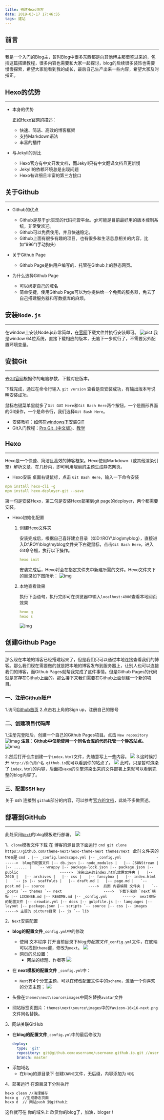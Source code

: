 ```yaml
---
title: 搭建Hexo博客
date: 2019-03-17 17:46:55
tags: 建站
---
```

## 前言
-----------------------
我是一个入门的Blog主，暂时Blog中很多东西都是向其他博主那借鉴过来的，包括这篇搭建教程，很多内容也需要和大家一起探讨，blog的后续很多装饰也需要慢慢探索，希望大家能看到我的成长，最后自己生产出来一些内容，希望大家及时指正。


<!-- more -->


## Hexo的优势
----------------------------------------------------------

* 本身的优势

  正如[Hexo官网](<https://hexo.io/zh-cn/>)的描述：

  - 快速、简洁、高效的博客框架
  - 支持Markdown语法
  - 丰富的插件

* 与Jekyll的对比

  - Hexo官方有中文开发文档，而JekyII只有中文翻译文档且更新慢
  - JekyII的依赖环境总是出现问题
  - Hexo有详细且丰富的第三方接口

## 关于Github
----------------------
+ Github的优点
    * Github是基于git实现的代码托管平台。git可能是目前最好用的版本控制系统，非常受欢迎。
    * Github可以免费使用，并且快速稳定。
    * Github上面有很多有趣的项目，也有很多和生活息息相关的内容，比如“996”(手动狗头)

+ 关于Github Page
    + Github Page是供用户编写的、托管在Github上的静态网页。

+ 为什么选择Github Page
    * 可以绑定自己的域名
    * 简单便捷，使用Github Page可以为你提供给一个免费的服务器，免去了自己搭建服务器和写数据库的麻烦。

## 安装`Node.js`
-----------------------------
在window上安装Node.js非常简单，在[官网](https://nodejs.org/en/download/)下载文件并执行安装即可。
![pict](Node_webpage.png)
我是window 64位系统，直接下载相应的版本，无脑下一步就行了，不需要另外配置环境变量。

## 安装Git
-------------------------------
去[Git官网](https://git-scm.com/download/win)根据你的电脑参数，下载对应版本。

下载完成，通过在命令行输入 `git version` 查看是否安装成功，有输出版本号说明安装成功。

鼠标右键菜单里就多了`Git GUI Here`和`Git Bash Here`两个按钮，一个是图形界面的Git操作，一个是命令行，我们选择`Git Bash Here`。

* 安装教程：[如何在windows下安装GIT](https://link.juejin.im/?target=http%3A%2F%2Fjingyan.baidu.com%2Farticle%2F90895e0fb3495f64ed6b0b50.html)
* Git入门教程：[Pro Git（中文版）](https://link.juejin.im/?target=http%3A%2F%2Fgit.oschina.net%2Fprogit%2F)、[教学](https://www.bootcss.com/p/git-guide/)


## Hexo
-------------------------------
Hexo是一个快速、简洁且高效的博客框架。Hexo使用Markdown（或其他渲染引擎）解析文章，在几秒内，即可利用靓丽的主题生成静态网页。

+ Hexo安装
桌面右键鼠标，点击 `Git Bash Here`，输入一下命令安装
```yaml
npm install hexo-cli -g
npm install hexo-deployer-git --save
```
第一句是安装Hexo，第二句是安装Hexo部署到git page的deployer，两个都需要安装。


+ Hexo初始化配置
    1. 创建Hexo文件夹

        安装完成后，根据自己喜好建立目录（如D:\ROY\blog\myblog），直接进入D:\ROY\blog\myblog文件夹下右键鼠标，点击`Git Bash Here`，进入Git命令框，执行以下操作。
        ```yaml
        hexo init
        ```
        安装完成后，Hexo将会在指定文件夹中新建所需的文件。Hexo文件夹下的目录如下图所示：
        ![img](hexo_init_folder.png)

    2. 本地查看效果

        执行下面语句，执行完即可在浏览器中输入`localhost:4000`查看本地网页效果
        ```yaml
        hexo g
        hexo s
        ```
        ![img](the_first_page.png)


## 创建Github Page
----------------------
那么现在本地的博客已经搭建起来了，但是我们只可以通过本地连接查看我们的博客。那么我们现在需要做的就是把本地的博客发布到服务器上，让别人也可以连接我们的博客，而Github Pages就帮我完成了这件事情。但是Github Pages的代码就是寄存在Github上面的。那么接下来我们需要在Github上面创建一个新的项目。

### 一、注册Github账户
1.访问[Github首页](https://github.com)
2.点击右上角的Sign up，注册自己的账号

### 二、创建项目代码库
1.注册完登陆后，创建一个自己的Github Pages项目。点击 `New repository`
![imag](github_setting_new_rep.png)
**注意：Github中仅能使用一个同名仓库的代码托管一个静态站点。**
![imag](github_setting.png)

2.然后打开仓库创建一个`index.html`文件，先随意写上一些内容。
![](the_first_index.png)
3.这时候打开 `http://你的用户名.github.io`就可以看到你的站点了。
![](the_hello_world.png)
此时，只是暂时渲染了 `index.html`的内容，后面把`Hexo`的引擎渲染出来的文件部署上来就可以看到完整的blog内容了。

### 三、配置SSH key
关于 ssh 连接到 `github`部分的内容，可以参考[官方的文档](https://docs.github.com/cn/free-pro-team@latest/github/authenticating-to-github/connecting-to-github-with-ssh)，此处不多做赘述。

## 部署到GitHub
-------------------------------------
此处采用[`Next`](https://github.com/theme-next/hexo-theme-next)的blog模板进行部署。
![](Next_page.png)

1、`clone`模板文件下载
    在 博客的源目录下面运行
    ```cmd
    git clone https://github.com/theme-next/hexo-theme-next themes/next
    ```
    此时文件夹的tree是
    ```cmd
    .
    |-- _config.landscape.yml
    |-- _config.yml                ------>  blog的配置文件
    |-- db.json
    |-- node_modules
    |   |-- JSONStream
    |   |-- ......
    |   `-- wrappy
    |-- package-lock.json
    |-- package.json
    |-- public                   ----->  渲染出来的index.html放置文件夹
    |   |-- 2020
    |   |-- archives
    |   |-- css
    |   |-- fancybox
    |   |-- index.html
    |   `-- js
    |-- scaffolds
    |   |-- draft.md
    |   |-- page.md
    |   `-- post.md
    |-- source                    ---->  后面 内容编辑 文件夹
    |   `-- _posts
    `-- themes
        `-- next                   ---->  下载下来的 `next`模板
            |-- LICENSE.md
            |-- README.md
            |-- _config.yml       ----->  next模板的配置文件
            |-- crowdin.yml
            |-- docs
            |-- gulpfile.js
            |-- languages
            |-- layout
            |-- package.json
            |-- scripts
            `-- source
            |-- css
                |-- images         -----> 主题的 picture目录
                |-- js
                `-- lib
    ```

2、`Next`安装配置
+ **blog的配置文件**`_config.yml`中的修改
    + 使用 文本程序 打开当前目录下*blog的配置文件*`_config.yml`文件，在底端可以找到`theme`键，修改为`next`。
    ![](Change_ymal_theme_1.png)
    + 网页的总设置：
        + 网站的标题、作者等
        ![](blog_title_setting.png)

+ 在 **next模板的配置文件** `_config.yml`中：
    + `Next`有4个分支主题，可以在修改配置文件中的`scheme`，激活一个你喜欢的分支主题；
        ![](Change_ymal_next_1.png)
+ 头像在`themes\next\source\images`中同名替换`avatar`文件
+ 网站标签页图片：`themes\next\source\images`中的`favicon-16x16-next.png`文件同名替换。

3、网站关联GitHub
+ 在**blog的配置文件**`_config.yml`中的最后修改为
    ```yaml
    deploy:
      type: 'git'
      repository: git@github.com:username/username.github.io.git //username是github用户名
      branch: master
   ```
+ 添加域名
    + 在blog的源目录下 创建`CNRME`文件，无后缀，内容添加为 `域名`

4、部署运行
在源目录下分别执行
```cmd
hexo clean //清理缓存
hexo g  //生成静态页面
hexo d  // 网站push 到github上
```
这样就可在 你的域名上 欣赏你的blog了，加油，bloger！
